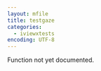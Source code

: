 ```yaml
---
layout: mfile
title: testgaze
categories:
  - iviewxtests
encoding: UTF-8
---
```


Function not yet documented.